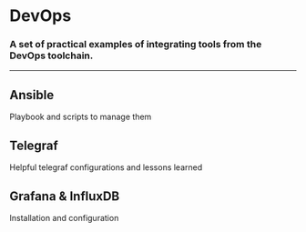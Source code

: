 # DevOps

### A set of practical examples of integrating tools from the DevOps toolchain.

---

## Ansible

Playbook and scripts to manage them

## Telegraf

Helpful telegraf configurations and lessons learned

## Grafana & InfluxDB

Installation and configuration
